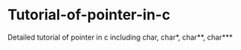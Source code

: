 # Tutorial-of-pointer-in-c
Detailed tutorial of pointer in c including char, char*, char**, char***

